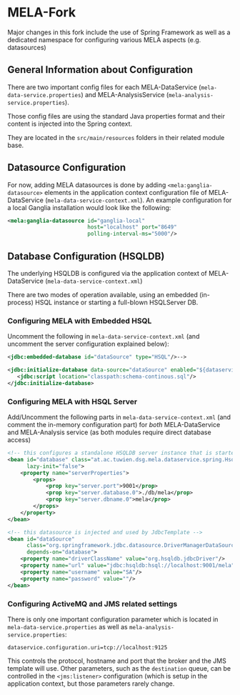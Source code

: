 MELA-Fork
=========
Major changes in this fork include the use of Spring Framework as well as a dedicated namespace for configuring 
various MELA aspects (e.g. datasources)

General Information about Configuration
----------------------------------------
There are two important config files for each MELA-DataService (`mela-data-service.properties`) and 
MELA-AnalysisService (`mela-analysis-service.properties`).

Those config files are using the standard Java properties format and their content is injected into the Spring context. 

They are located in the `src/main/resources` folders in their related module base.

Datasource Configuration
-----------------------------------------
For now, adding MELA datasources is done by adding `<mela:ganglia-datasource>` elements in the application context configuration file of MELA-DataService (`mela-data-service-context.xml`). An example configuration for a local Ganglia installation would look like the following:

```xml
<mela:ganglia-datasource id="ganglia-local" 
                         host="localhost" port="8649" 
                         polling-interval-ms="5000"/>
```

Database Configuration (HSQLDB)
--------------------------------
The underlying HSQLDB is configured via the application context of MELA-DataService (`mela-data-service-context.xml`)

There are two modes of operation available, using an embedded (in-process) HSQL instance or starting a full-blown HSQLServer DB.

### Configuring MELA with Embedded HSQL

Uncomment the following in `mela-data-service-context.xml` (and uncomment the server configuration explained below):

```xml
<jdbc:embedded-database id="dataSource" type="HSQL"/>-->

<jdbc:initialize-database data-source="dataSource" enabled="${dataservice.operationmode.continuous}">
   <jdbc:script location="classpath:schema-continous.sql"/>
</jdbc:initialize-database>
```

### Configuring MELA with HSQL Server

Add/Uncomment the following parts in `mela-data-service-context.xml` (and comment the in-memory configuration part) for _both_ MELA-DataService and MELA-Analysis service (as both modules require direct database access)

```xml
<!-- this configures a standalone HSQLDB server instance that is started during application startup -->
<bean id="database" class="at.ac.tuwien.dsg.mela.dataservice.spring.HsqlServerBean" 
      lazy-init="false">
    <property name="serverProperties">
        <props>
            <prop key="server.port">9001</prop>
            <prop key="server.database.0">./db/mela</prop>
            <prop key="server.dbname.0">mela</prop>
        </props>
    </property>
</bean>

<!-- this datasource is injected and used by JdbcTemplate -->
<bean id="dataSource" 
      class="org.springframework.jdbc.datasource.DriverManagerDataSource" 
      depends-on="database">
    <property name="driverClassName" value="org.hsqldb.jdbcDriver"/>
    <property name="url" value="jdbc:hsqldb:hsql://localhost:9001/mela"/>
    <property name="username" value="SA"/>
    <property name="password" value=""/>
</bean>
```

### Configuring ActiveMQ and JMS related settings
There is only one important configuration parameter which is located in `mela-data-service.properties` as well as 
`mela-analysis-service.properties`:

```properties
dataservice.configuration.uri=tcp://localhost:9125
```

This controls the protocol, hostname and port that the broker and the JMS template will use. Other parameters, such
as the `destination` queue, can be controlled in the `<jms:listener>` configuration (which is setup in the 
application context, but those parameters rarely change.
